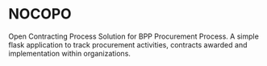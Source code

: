 # NOCOPO
Open Contracting Process Solution for BPP Procurement Process. A simple flask application to track procurement activities, contracts awarded and implementation within organizations. 

